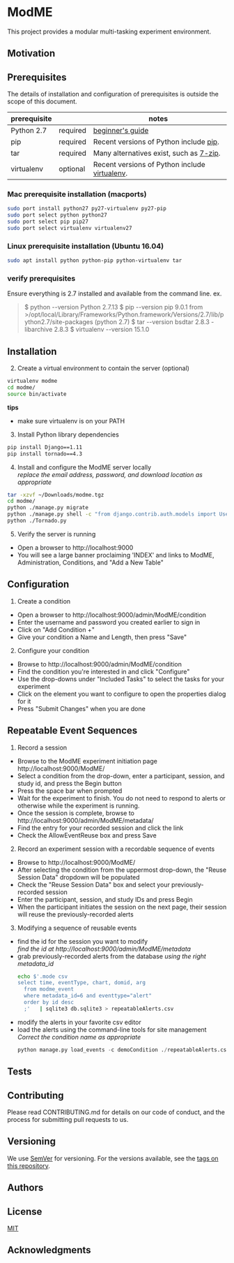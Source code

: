 # ModME

This project provides a modular multi-tasking experiment environment.

## Motivation

## Prerequisites
The details of installation and configuration of prerequisites is outside the scope of this document.

|prerequisite||notes|
|----|----|----|
|Python 2.7|required|[beginner's guide](https://wiki.python.org/moin/BeginnersGuide/Download)|
|pip|required|Recent versions of Python include [pip](https://pip.pypa.io/en/stable/).|
|tar|required|Many alternatives exist, such as [7-zip](http://www.7-zip.org/).|
|virtualenv|optional|Recent versions of Python include [virtualenv](https://virtualenv.pypa.io/en/stable/).|

### Mac prerequisite installation (macports)

```bash
sudo port install python27 py27-virtualenv py27-pip
sudo port select python python27
sudo port select pip pip27
sudo port select virtualenv virtualenv27
```

### Linux prerequisite installation (Ubuntu 16.04)

```bash
sudo apt install python python-pip python-virtualenv tar
```

### verify prerequisites

Ensure everything is 2.7 installed and available from the command line. ex.

>$ python --version
>Python 2.7.13
>$ pip --version
>pip 9.0.1 from >/opt/local/Library/Frameworks/Python.framework/Versions/2.7/lib/python2.7/site-packages (python 2.7)
>$ tar --version
>bsdtar 2.8.3 - libarchive 2.8.3
>$ virtualenv --version
>15.1.0

## Installation
2. Create a virtual environment to contain the server (optional)
  ```bash
  virtualenv modme
  cd modme/
  source bin/activate
  ```
  __tips__
  * make sure virtualenv is on your PATH
3. Install Python library dependencies
  ```bash
  pip install Django==1.11
  pip install tornado==4.3
  ```
4. Install and configure the ModME server locally  
  _replace the email address, password, and download location as appropriate_
  ```bash
  tar -xzvf ~/Downloads/modme.tgz
  cd modme/
  python ./manage.py migrate
  python ./manage.py shell -c "from django.contrib.auth.models import User; User.objects.create_superuser('admin', 'admin@example.com', 'hunter2')"
  python ./Tornado.py
  ```
5. Verify the server is running
  * Open a browser to http://localhost:9000
  * You will see a large banner proclaiming 'INDEX' and links to ModME, Administration, Conditions, and "Add a New Table"

## Configuration
1. Create a condition
  * Open a browser to http://localhost:9000/admin/ModME/condition
  * Enter the username and password you created earlier to sign in
  * Click on "Add Condition +"
  * Give your condition a Name and Length, then press "Save"
2. Configure your condition
  * Browse to http://localhost:9000/admin/ModME/condition
  * Find the condition you're interested in and click "Configure"
  * Use the drop-downs under "Included Tasks" to select the tasks for your experiment
  * Click on the element you want to configure to open the properties dialog for it
  * Press "Submit Changes" when you are done

## Repeatable Event Sequences
1. Record a session
  * Browse to the ModME experiment initiation page http://localhost:9000/ModME/
  * Select a condition from the drop-down, enter a participant, session, and study id, and press the Begin button
  * Press the space bar when prompted
  * Wait for the experiment to finish.  You do not need to respond to alerts or otherwise while the experiment is running.
  * Once the session is complete, browse to http://localhost:9000/admin/ModME/metadata/
  * Find the entry for your recorded session and click the link
  * Check the AllowEventReuse box and press Save
2. Record an experiment session with a recordable sequence of events
  * Browse to http://localhost:9000/ModME/
  * After selecting the condition from the uppermost drop-down, the "Reuse Session Data" dropdown will be populated
  * Check the "Reuse Session Data" box and select your previously-recorded session
  * Enter the participant, session, and study IDs and press Begin
  * When the participant initiates the session on the next page, their session will reuse the previously-recorded alerts
3. Modifying a sequence of reusable events
  * find the id for the session you want to modify  
    _find the id at http://localhost:9000/admin/ModME/metadata_
  * grab previously-recorded alerts from the database _using the right metadata_id_
    ```bash
    echo $'.mode csv
    select time, eventType, chart, domid, arg
      from modme_event
      where metadata_id=6 and eventtype="alert"
      order by id desc
      ;'   | sqlite3 db.sqlite3 > repeatableAlerts.csv
    ```
  * modify the alerts in your favorite csv editor
  * load the alerts using the command-line tools for site management  
    _Correct the condition name as appropriate_
    ```python
    python manage.py load_events -c demoCondition ./repeatableAlerts.csv
    ```

## Tests

## Contributing
Please read CONTRIBUTING.md for details on our code of conduct, and the process for submitting pull requests to us.

## Versioning

We use [SemVer](http://semver.org/) for versioning. For the versions available, see the [tags on this repository](https://github.com/pnnl/modme/tags).

## Authors

## License
[MIT](LICENSE.md)

## Acknowledgments
